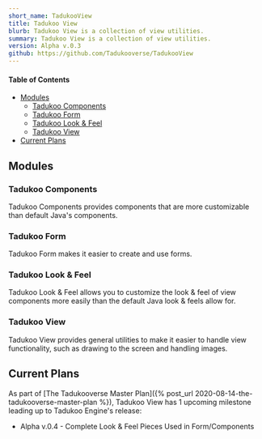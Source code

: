 ```yaml
---
short_name: TadukooView
title: Tadukoo View
blurb: Tadukoo View is a collection of view utilities.
summary: Tadukoo View is a collection of view utilities.
version: Alpha v.0.3
github: https://github.com/Tadukooverse/TadukooView
---
```


#### Table of Contents
* [Modules](#modules)
    * [Tadukoo Components](#tadukoo-components)
    * [Tadukoo Form](#tadukoo-form)
    * [Tadukoo Look & Feel](#tadukoo-look--feel)
    * [Tadukoo View](#tadukoo-view)
* [Current Plans](#current-plans)

## Modules
### Tadukoo Components
Tadukoo Components provides components that are more customizable than default Java's components.

### Tadukoo Form
Tadukoo Form makes it easier to create and use forms.

### Tadukoo Look & Feel
Tadukoo Look & Feel allows you to customize the look & feel of view components more easily than the default Java 
look & feels allow for.

### Tadukoo View
Tadukoo View provides general utilities to make it easier to handle view functionality, such as drawing to the 
screen and handling images.

## Current Plans
As part of [The Tadukooverse Master Plan]({% post_url 2020-08-14-the-tadukooverse-master-plan %}), Tadukoo View has 1 upcoming milestone leading up to Tadukoo Engine's release:
* Alpha v.0.4 - Complete Look & Feel Pieces Used in Form/Components
